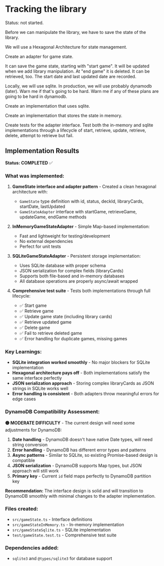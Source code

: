 # Tracking the library

Status: not started.

Before we can manipulate the library, we have to save the state of the library.

We will use a Hexagonal Architecture for state management.

Create an adapter for game state.

It can save the game state, starting with "start game". It will be updated when we add library manipulation. At "end game" it is deleted. It can be retrieved, too. The start date and last updated date are recorded.

Locally, we will use sqlite. In production, we will use probably dynamodb (later). Warn me if that's going to be hard. Warn me if any of these plans are going to be hard in dynamodb.

Create an implementation that uses sqlite.

Create an implementation that stores the state in memory.

Create tests for the adapter interface. Test both the in-memory and sqlite implementations through a lifecycle of start, retrieve, update, retrieve, delete, attempt to retrieve but fail.

## Implementation Results

**Status: COMPLETED** ✅

### What was implemented:

1. **GameState interface and adapter pattern** - Created a clean hexagonal architecture with:
   - `GameState` type definition with id, status, deckId, libraryCards, startDate, lastUpdated
   - `GameStateAdapter` interface with startGame, retrieveGame, updateGame, endGame methods

2. **InMemoryGameStateAdapter** - Simple Map-based implementation:
   - Fast and lightweight for testing/development
   - No external dependencies
   - Perfect for unit tests

3. **SQLiteGameStateAdapter** - Persistent storage implementation:
   - Uses SQLite database with proper schema
   - JSON serialization for complex fields (libraryCards)
   - Supports both file-based and in-memory databases
   - All database operations are properly async/await wrapped

4. **Comprehensive test suite** - Tests both implementations through full lifecycle:
   - ✅ Start game
   - ✅ Retrieve game
   - ✅ Update game state (including library cards)
   - ✅ Retrieve updated game
   - ✅ Delete game
   - ✅ Fail to retrieve deleted game
   - ✅ Error handling for duplicate games, missing games

### Key Learnings:

- **SQLite integration worked smoothly** - No major blockers for SQLite implementation
- **Hexagonal architecture pays off** - Both implementations satisfy the same interface perfectly
- **JSON serialization approach** - Storing complex libraryCards as JSON strings in SQLite works well
- **Error handling is consistent** - Both adapters throw meaningful errors for edge cases

### DynamoDB Compatibility Assessment:

**🟡 MODERATE DIFFICULTY** - The current design will need some adjustments for DynamoDB:

1. **Date handling** - DynamoDB doesn't have native Date types, will need string conversion
2. **Error handling** - DynamoDB has different error types and patterns
3. **Async patterns** - Similar to SQLite, so existing Promise-based design is compatible
4. **JSON serialization** - DynamoDB supports Map types, but JSON approach will still work
5. **Primary key** - Current `id` field maps perfectly to DynamoDB partition key

**Recommendation:** The interface design is solid and will transition to DynamoDB smoothly with minimal changes to the adapter implementation.

### Files created:
- `src/gameState.ts` - Interface definitions
- `src/gameStateInMemory.ts` - In-memory implementation  
- `src/gameStateSqlite.ts` - SQLite implementation
- `test/gameState.test.ts` - Comprehensive test suite

### Dependencies added:
- `sqlite3` and `@types/sqlite3` for database support
